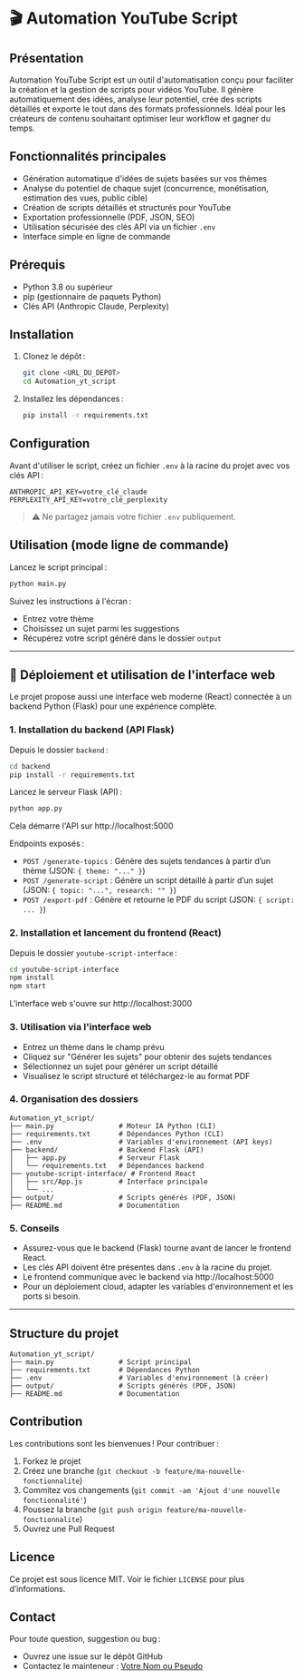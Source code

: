 # 🎬 Automation YouTube Script

## Présentation

Automation YouTube Script est un outil d'automatisation conçu pour faciliter la création et la gestion de scripts pour vidéos YouTube. Il génère automatiquement des idées, analyse leur potentiel, crée des scripts détaillés et exporte le tout dans des formats professionnels. Idéal pour les créateurs de contenu souhaitant optimiser leur workflow et gagner du temps.

## Fonctionnalités principales
- Génération automatique d'idées de sujets basées sur vos thèmes
- Analyse du potentiel de chaque sujet (concurrence, monétisation, estimation des vues, public cible)
- Création de scripts détaillés et structurés pour YouTube
- Exportation professionnelle (PDF, JSON, SEO)
- Utilisation sécurisée des clés API via un fichier `.env`
- Interface simple en ligne de commande

## Prérequis
- Python 3.8 ou supérieur
- pip (gestionnaire de paquets Python)
- Clés API (Anthropic Claude, Perplexity)

## Installation
1. Clonez le dépôt :
   ```bash
   git clone <URL_DU_DEPOT>
   cd Automation_yt_script
   ```
2. Installez les dépendances :
   ```bash
   pip install -r requirements.txt
   ```

## Configuration
Avant d'utiliser le script, créez un fichier `.env` à la racine du projet avec vos clés API :
```env
ANTHROPIC_API_KEY=votre_clé_claude
PERPLEXITY_API_KEY=votre_clé_perplexity
```
> ⚠️ Ne partagez jamais votre fichier `.env` publiquement.

## Utilisation (mode ligne de commande)
Lancez le script principal :
```bash
python main.py
```
Suivez les instructions à l'écran :
- Entrez votre thème
- Choisissez un sujet parmi les suggestions
- Récupérez votre script généré dans le dossier `output`

---

## 🚀 Déploiement et utilisation de l'interface web

Le projet propose aussi une interface web moderne (React) connectée à un backend Python (Flask) pour une expérience complète.

### 1. Installation du backend (API Flask)

Depuis le dossier `backend` :
```bash
cd backend
pip install -r requirements.txt
```

Lancez le serveur Flask (API) :
```bash
python app.py
```
Cela démarre l'API sur http://localhost:5000

Endpoints exposés :
- `POST /generate-topics` : Génère des sujets tendances à partir d’un thème (JSON: `{ theme: "..." }`)
- `POST /generate-script` : Génère un script détaillé à partir d’un sujet (JSON: `{ topic: "...", research: "" }`)
- `POST /export-pdf` : Génère et retourne le PDF du script (JSON: `{ script: ... }`)

### 2. Installation et lancement du frontend (React)

Depuis le dossier `youtube-script-interface` :
```bash
cd youtube-script-interface
npm install
npm start
```

L'interface web s'ouvre sur http://localhost:3000

### 3. Utilisation via l'interface web
- Entrez un thème dans le champ prévu
- Cliquez sur "Générer les sujets" pour obtenir des sujets tendances
- Sélectionnez un sujet pour générer un script détaillé
- Visualisez le script structuré et téléchargez-le au format PDF

### 4. Organisation des dossiers
```
Automation_yt_script/
├── main.py                # Moteur IA Python (CLI)
├── requirements.txt       # Dépendances Python (CLI)
├── .env                   # Variables d'environnement (API keys)
├── backend/               # Backend Flask (API)
│   ├── app.py             # Serveur Flask
│   └── requirements.txt   # Dépendances backend
├── youtube-script-interface/ # Frontend React
│   ├── src/App.js         # Interface principale
│   └── ...
├── output/                # Scripts générés (PDF, JSON)
├── README.md              # Documentation
```

### 5. Conseils
- Assurez-vous que le backend (Flask) tourne avant de lancer le frontend React.
- Les clés API doivent être présentes dans `.env` à la racine du projet.
- Le frontend communique avec le backend via http://localhost:5000
- Pour un déploiement cloud, adapter les variables d'environnement et les ports si besoin.

---

## Structure du projet
```
Automation_yt_script/
├── main.py                # Script principal
├── requirements.txt       # Dépendances Python
├── .env                   # Variables d'environnement (à créer)
├── output/                # Scripts générés (PDF, JSON)
├── README.md              # Documentation
```

## Contribution
Les contributions sont les bienvenues ! Pour contribuer :
1. Forkez le projet
2. Créez une branche (`git checkout -b feature/ma-nouvelle-fonctionnalite`)
3. Commitez vos changements (`git commit -am 'Ajout d'une nouvelle fonctionnalité'`)
4. Poussez la branche (`git push origin feature/ma-nouvelle-fonctionnalite`)
5. Ouvrez une Pull Request

## Licence
Ce projet est sous licence MIT. Voir le fichier `LICENSE` pour plus d’informations.

## Contact
Pour toute question, suggestion ou bug :
- Ouvrez une issue sur le dépôt GitHub
- Contactez le mainteneur : [Votre Nom ou Pseudo](mailto:votre.email@example.com)
